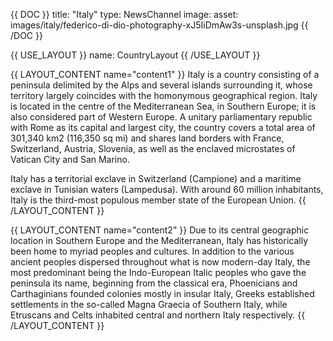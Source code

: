{{ DOC }}
title: "Italy"
type: NewsChannel
image:
  asset: images/italy/federico-di-dio-photography-xJ5IiDmAw3s-unsplash.jpg
{{ /DOC }}

{{ USE_LAYOUT }}
  name: CountryLayout
{{ /USE_LAYOUT }}

{{ LAYOUT_CONTENT name="content1" }}
Italy is a country consisting of a peninsula delimited by the Alps and several islands surrounding it, whose territory largely coincides with the homonymous geographical region. Italy is located in the centre of the Mediterranean Sea, in Southern Europe; it is also considered part of Western Europe. A unitary parliamentary republic with Rome as its capital and largest city, the country covers a total area of 301,340 km2 (116,350 sq mi) and shares land borders with France, Switzerland, Austria, Slovenia, as well as the enclaved microstates of Vatican City and San Marino. 

Italy has a territorial exclave in Switzerland (Campione) and a maritime exclave in Tunisian waters (Lampedusa). With around 60 million inhabitants, Italy is the third-most populous member state of the European Union.
{{ /LAYOUT_CONTENT }} 

{{ LAYOUT_CONTENT name="content2" }}
Due to its central geographic location in Southern Europe and the Mediterranean, Italy has historically been home to myriad peoples and cultures. In addition to the various ancient peoples dispersed throughout what is now modern-day Italy, the most predominant being the Indo-European Italic peoples who gave the peninsula its name, beginning from the classical era, Phoenicians and Carthaginians founded colonies mostly in insular Italy, Greeks established settlements in the so-called Magna Graecia of Southern Italy, while Etruscans and Celts inhabited central and northern Italy respectively. 
{{ /LAYOUT_CONTENT }} 
